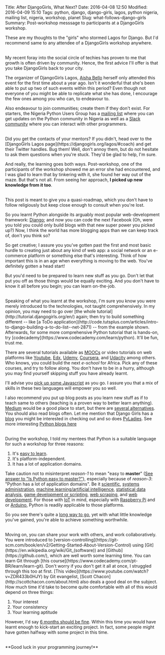 Title: After DjangoGirls, What Next?
Date: 2016-04-08 12:50
Modified: 2016-04-09 15:10
Tags: python, django, django-girls, lagos, python nigeria, mailing list, nigeria, workshop, planet
Slug: what-follows-django-girls
Summary: Post-workshop messsage to participants at a DjangoGirls workshop.




These are my thoughts to the "girls" who stormed Lagos for Django. But I'd recommend same to any attendee of a DjangoGirls workshop anywhere.

<br/>
My recent foray into the social circle of techies has proven to me that growth is often driven by community. Hence, the first advice I'll offer is that you take DjangoGirls back to your city. 

The organizer of DjangoGirls Lagos, [Aisha Bello](https://twitter.com/aishaxbello) herself only attended this event for the first time about a year ago. Isn't it wonderful that she's been able to put up two of such events within this period? Even though not everyone of you might be able to replicate what she has done, I encourage the few ones among you who can, to endeavour to.

Also endeavour to join communities; create them if they don't exist. For starters, the Nigeria Python Users Group has a [mailing list]((https://mail.python.org/mailman/listinfo/python-nigeria)) where you can get updates on the Python community in Nigeria as well as a [Slack community](http://pythonnigeria.slack.com) where you can interact with other programmers.

<br/>
Did you get the contacts of your mentors? If you didn't, head over to the [DjangoGirls Lagos page](https://djangogirls.org/lagos/#coach) and get their Twitter handles. Bug them! Well, don't annoy them, but do not hesitate to ask them questions when you're stuck. They'd be glad to help, I'm sure.

And really, the learning goes both ways. Post-workshop, one of the participants of the workshop showed me an error she had encountered, and I was glad to learn that by tinkering with it, she found her way out of the maze. But that's not all. From seeing her approach, **I picked up new knowledge from it too**.

<br/>
This post is meant to give you a quasi-roadmap, which you don't have to follow religiously but keep close enough to consult when you're lost.

So you learnt Python alongside its arguably most popular web-development framework: [Django](https://www.djangoproject.com/); and now you can code the next Facebook (Oh, were you told you could only build blogs with that new super power you picked up?) Now, I think the world has more blogging apps than we can keep track of, don't you think so?

So get creative; I assure you you've gotten past the first and most basic hurdle to creating just about any kind of web app: a social network or an e-commerce platform or something else that's interesting. Think of how important this is in an age when everything is moving to the web. You've definitely gotten a head start!

But you'd need to be prepared to learn new stuff as you go. Don't let that put you off as those things would be equally exciting. And you don't have to know it all before you begin; you can learn on-the-job.

<br/>
Speaking of what you learnt at the workshop, I'm sure you know you were merely introduced to the technologies, not taught comprehensively. In my opinion, you may need to go over [the whole tutorial](http://tutorial.djangogirls.org/en/) again; then try to build something different -- like [a ToDo application](http://code.tutsplus.com/articles/intro-to-django-building-a-to-do-list--net-2871) -- from the example shown. Afterwards, for some more comprehensive Python tutorial that is hands-on, try [codecademy](https://www.codecademy.com/learn/python). It'll be fun, trust me.

There are several tutorials available as [MOOCs](https://www.mooc-list.com/) or video tutorials on web platforms like [Youtube](https://www.youtube.com/), [Edx](https://www.edx.org/), [Udemy](https://www.udemy.com/), [Coursera](https://www.coursera.org/), and [Udacity](https://www.udacity.com/) among others. Who knows, you could build the next _e-school_ for Africa. Pick any of these courses, and try to follow along. You don't have to be in a hurry, although you may find yourself skipping stuff you have already learnt.

I'll advise you [pick up some Javascript](https://developer.mozilla.org/en-US/docs/Web/JavaScript) as you go. I assure you that a mix of skills in these two languages will empower you so well.

I also recommend you put up blog posts as you learn new stuff as if to teach same to others (teaching is a proven way to better learn anything). [Medium](https://medium.com/) would be a good place to start, but there are [several alternatives](http://thenextweb.com/businessapps/2013/08/16/best-blogging-services/#gref). You should also read blogs often. Let me mention that Django Girls has a [blog](http://blog.djangogirls.org/) you might be interested in checking out and so does [PyLadies](http://www.pyladies.com/blog/). See more interesting [Python blogs here](http://pythontips.com/2013/07/31/10-python-blogs-worth-following/)

<br/>
During the workshop, I told my mentees that Python is a suitable language for such a workshop for three reasons:

1. It's [easy to learn](https://www.quora.com/Is-Python-easy-to-master/answer/Tosin-Damilare-James-Animashaun?srid=zzQ2).
2. It's platform-independent.
3. It has a lot of application domains.

Take caution not to misinterpret _reason-1_ to mean "easy to **master**" ([See answer to "Is Python easy to master?"](https://www.quora.com/Is-Python-easy-to-master/answer/Tosin-Damilare-James-Animashaun?srid=zzQ2)), especially because of _reason-3_: "Python has a lot of application domains". Be it [scientific](http://docs.python-guide.org/en/latest/scenarios/scientific/), [systems administration](http://docs.python-guide.org/en/latest/scenarios/admin/), [machine learning/artificial intelligence](http://www.kdnuggets.com/2015/11/seven-steps-machine-learning-python.html), [statistical data analysis](http://ipython-books.github.io/featured-07/), [game development or scripting](https://wiki.python.org/moin/GameProgramming), [web scraping](http://www.gregreda.com/2013/03/03/web-scraping-101-with-python/), and [web development](https://www.fullstackpython.com/web-development.html). For those with [IoT](https://en.wikipedia.org/wiki/Internet_of_Things) in mind, especially with [Raspberry Pi](https://www.raspberrypi.org/) and or [Arduino](https://www.arduino.cc/), Python is readily applicable to those platforms.

So you see there's quite a [long way to go](http://norvig.com/21-days.html), yet with what little knowledge you've gained, you're able to achieve something worthwhile.

<br/>
Moving on, you can share your work with others, and work collaboratively. You were introduced to [version-controlling](https://git-scm.com/book/en/v2/Getting-Started-About-Version-Control) using [Git](https://en.wikipedia.org/wiki/Git_(software)) and [Github](https://github.com/), which are well worth some learning time. You can learn Git through [this course](https://www.codecademy.com/pt-BR/learn/learn-git). Don't worry if you don't get it all at once, I struggled through this too at first. [This video](https://www.youtube.com/watch?v=ZDR433b0HJY) by Git evangelist, [Scott Chacon](http://scottchacon.com/about.html) also deals a good deal on the subject.

<br/>
How much time it'd take to become quite comfortable with all of this would depend on three things:

1. Your interest
2. Your consistency
3. Your learning aptitude

However, I'd say [6 months should be fine](http://www.codeconquest.com/programmer-6-months/). Within this time you would have learnt enough to kick-start an exciting project. In fact, some people might have gotten halfway with some project in this time.

<br/>
**Good luck in your programming journey!**